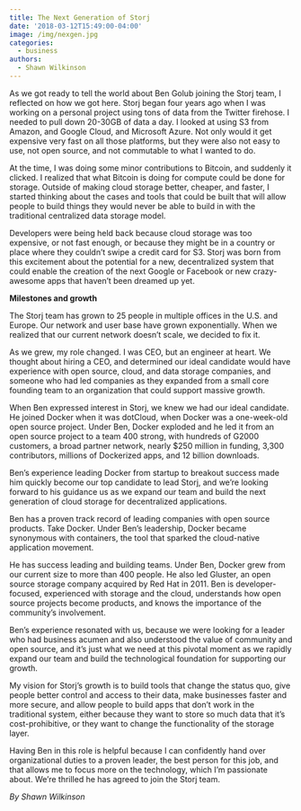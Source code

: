 ```yaml
---
title: The Next Generation of Storj
date: '2018-03-12T15:49:00-04:00'
image: /img/nexgen.jpg
categories:
  - business
authors:
  - Shawn Wilkinson
---
```

As we got ready to tell the world about Ben Golub joining the Storj team, I reflected on how we got here. Storj began four years ago when I was working on a personal project using tons of data from the Twitter firehose. I needed to pull down 20-30GB of data a day. I looked at using S3 from Amazon, and Google Cloud, and Microsoft Azure. Not only would it get expensive very fast on all those platforms, but they were also not easy to use, not open source, and not commutable to what I wanted to do. 

<!--more-->

At the time, I was doing some minor contributions to Bitcoin, and suddenly it clicked. I realized that what Bitcoin is doing for compute could be done for storage. Outside of making cloud storage better, cheaper, and faster, I started thinking about the cases and tools that could be built that will allow people to build things they would never be able to build in with the traditional centralized data storage model. 

Developers were being held back because cloud storage was too expensive, or not fast enough, or because they might be in a country or place where they couldn’t swipe a credit card for S3. Storj was born from this excitement about the potential for a new, decentralized system that could enable the creation of the next Google or Facebook or new crazy-awesome apps that haven’t been dreamed up yet. 

**Milestones and growth**

The Storj team has grown to 25 people in multiple offices in the U.S. and Europe. Our network and user base have grown exponentially. When we realized that our current network doesn’t scale, we decided to fix it. 

As we grew, my role changed. I was CEO, but an engineer at heart. We thought about hiring a CEO, and determined our ideal candidate would have experience with open source, cloud, and data storage companies, and someone who had led companies as they expanded from a small core founding team to an organization that could support massive growth. 

When Ben expressed interest in Storj, we knew we had our ideal candidate. He joined Docker when it was dotCloud, when Docker was a one-week-old open source project. Under Ben, Docker exploded and he led it from an open source project to a team 400 strong, with hundreds of G2000 customers, a broad partner network, nearly $250 million in funding, 3,300 contributors, millions of Dockerized apps, and 12 billion downloads. 

Ben’s experience leading Docker from startup to breakout success made him quickly become our top candidate to lead Storj, and we’re looking forward to his guidance us as we expand our team and build the next generation of cloud storage for decentralized applications. 



Ben has a proven track record of leading companies with open source products. Take Docker. Under Ben’s leadership, Docker became synonymous with containers, the tool that sparked the cloud-native application movement.

He has success leading and building teams. Under Ben, Docker grew from our current size to more than 400 people. He also led Gluster, an open source storage company acquired by Red Hat in 2011. Ben is developer-focused, experienced with storage and the cloud, understands how open source projects become products, and knows the importance of the community’s involvement. 

Ben’s experience resonated with us, because we were looking for a leader who had business acumen and also understood the value of community and open source, and it’s just what we need at this pivotal moment as we rapidly expand our team and build the technological foundation for supporting our growth. 

My vision for Storj’s growth is to build tools that change the status quo, give people better control and access to their data, make businesses faster and more secure, and allow people to build apps that don’t work in the traditional system, either because they want to store so much data that it’s cost-prohibitive, or they want to change the functionality of the storage layer. 

Having Ben in this role is helpful because I can confidently hand over organizational duties to a proven leader, the best person for this job, and that allows me to focus more on the technology, which I’m passionate about. We’re thrilled he has agreed to join the Storj team. 

_By Shawn Wilkinson_
